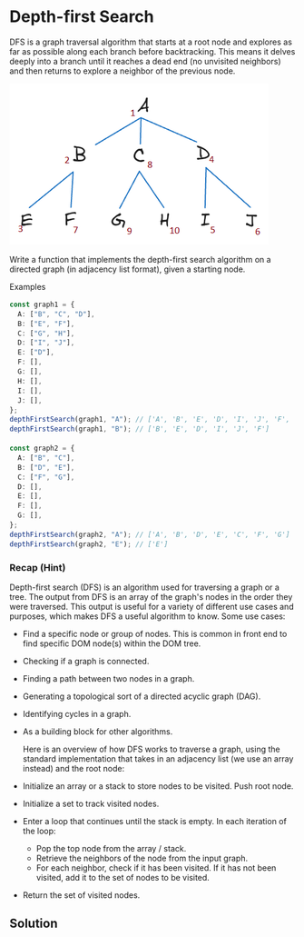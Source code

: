 # Depth-first Search

DFS is a graph traversal algorithm that starts at a root node and explores as far as possible along each branch before backtracking. This means it delves deeply into a branch until it reaches a dead end (no unvisited neighbors) and then returns to explore a neighbor of the previous node.

![alt text](./image.png)

Write a function that implements the depth-first search algorithm on a directed graph (in adjacency list format), given a starting node.

Examples

```typescript
const graph1 = {
  A: ["B", "C", "D"],
  B: ["E", "F"],
  C: ["G", "H"],
  D: ["I", "J"],
  E: ["D"],
  F: [],
  G: [],
  H: [],
  I: [],
  J: [],
};
depthFirstSearch(graph1, "A"); // ['A', 'B', 'E', 'D', 'I', 'J', 'F', 'C', 'G', 'H']
depthFirstSearch(graph1, "B"); // ['B', 'E', 'D', 'I', 'J', 'F']

const graph2 = {
  A: ["B", "C"],
  B: ["D", "E"],
  C: ["F", "G"],
  D: [],
  E: [],
  F: [],
  G: [],
};
depthFirstSearch(graph2, "A"); // ['A', 'B', 'D', 'E', 'C', 'F', 'G']
depthFirstSearch(graph2, "E"); // ['E']
```

### Recap (Hint)

Depth-first search (DFS) is an algorithm used for traversing a graph or a tree. The output from DFS is an array of the graph's nodes in the order they were traversed. This output is useful for a variety of different use cases and purposes, which makes DFS a useful algorithm to know. Some use cases:

- Find a specific node or group of nodes. This is common in front end to find specific DOM node(s) within the DOM tree.
- Checking if a graph is connected.
- Finding a path between two nodes in a graph.
- Generating a topological sort of a directed acyclic graph (DAG).
- Identifying cycles in a graph.
- As a building block for other algorithms.

  Here is an overview of how DFS works to traverse a graph, using the standard implementation that takes in an adjacency list (we use an array instead) and the root node:

- Initialize an array or a stack to store nodes to be visited. Push root node.
- Initialize a set to track visited nodes.
- Enter a loop that continues until the stack is empty. In each iteration of the loop:
  - Pop the top node from the array / stack.
  - Retrieve the neighbors of the node from the input graph.
  - For each neighbor, check if it has been visited. If it has not been visited, add it to the set of nodes to be visited.
- Return the set of visited nodes.

## Solution
